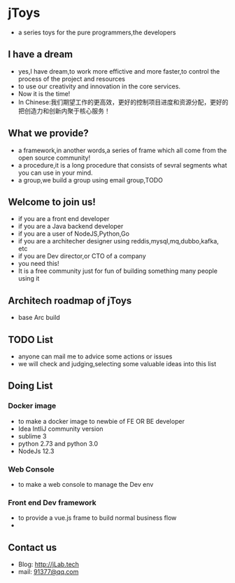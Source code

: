 # jToys
+ a series toys for the pure programmers,the developers

## I have a dream
+ yes,I have dream,to work more effictive and more faster,to control the process of the project and resources
+ to use our creativity and innovation in the core services.
+ Now it is the time!
+ In Chinese:我们期望工作的更高效，更好的控制项目进度和资源分配，更好的把创造力和创新内聚于核心服务！


## What we provide?
+ a framework,in another words,a series of frame which all come from the open source community!
+ a procedure,it is a long procedure that consists of sevral segments what you can use in your mind.
+ a group,we build a group using email group,TODO

## Welcome to join us!
+ if you are a front end developer 
+ if you are a Java backend developer
+ if you are a user of NodeJS,Python,Go
+ if you are a architecher designer using reddis,mysql,mq,dubbo,kafka, etc
+ if you are Dev director,or CTO of a company
+ you need this! 
+ It is a free community just for fun of building something many people using it


## Architech roadmap of jToys
+ base Arc build


## TODO List
+ anyone can mail me to advice some actions or issues
+ we will check and judging,selecting some valuable ideas into this list

## Doing List
### Docker image
+ to make a docker image to newbie of FE OR BE developer
+ Idea IntliJ community version
+ sublime 3
+ python 2.73 and python 3.0
+ NodeJs 12.3

### Web Console
+ to make a web console to manage the Dev env

### Front end Dev framework
+ to provide a vue.js frame to build normal business flow
+ 

## Contact us
+ Blog: http://jLab.tech
+ mail: 91377@qq.com
